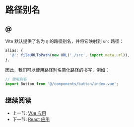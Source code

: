 # 路径别名

## @

Vite 默认提供了名为 `@` 的路径别名，并将它映射到 `src` 路径：

``` js
alias: {
  '@': fileURLToPath(new URL('./src', import.meta.url)),
},
```

因此，我们可以使用路径别名简化路径的书写，例如：

``` js
// 使用别名
import Button from '@/components/button/index.vue';
```

## 继续阅读

+ 上一节: [Vue 应用](./vue-app.md)
+ 下一节: [React 应用](../react/react-app.md)
